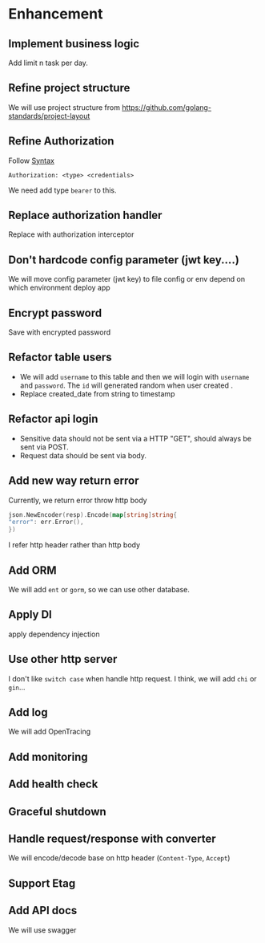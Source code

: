 # Enhancement

## Implement business logic

Add limit n task per day.
## Refine project structure

We will use project structure from https://github.com/golang-standards/project-layout

## Refine Authorization

Follow [Syntax](https://developer.mozilla.org/en-US/docs/Web/HTTP/Headers/Authorization)

`Authorization: <type> <credentials>`

We need add type `bearer` to this.

## Replace authorization handler

Replace with authorization interceptor

## Don't hardcode config parameter (jwt key....)

We will move config parameter (jwt key) to file config or env depend on which environment deploy app

## Encrypt password

Save with encrypted password

## Refactor table users

* We will add `username` to this table and then we will login with `username` and `password`. The `id` will generated random when user created .
* Replace created_date from string to timestamp

## Refactor api login

* Sensitive data should not be sent via a HTTP "GET", should always be sent via POST. 
* Request data should be sent via body.

## Add new way return error 

Currently, we return error throw http body 
````go
json.NewEncoder(resp).Encode(map[string]string{
"error": err.Error(),
})
````

I refer http header rather than http body

## Add ORM
 
We will add `ent` or `gorm`, so we can use other database.

## Apply DI

apply dependency injection

## Use other http server 

I don't like `switch case` when handle http request. I think, we will add `chi` or `gin`... 

## Add log

We will add OpenTracing

## Add monitoring

## Add health check

## Graceful shutdown

## Handle request/response with converter

We will encode/decode base on http header (`Content-Type`, `Accept`)

## Support Etag

## Add API docs

We will use swagger 
